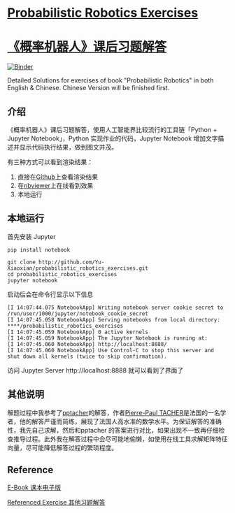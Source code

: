 # [Probabilistic Robotics Exercises](https://github.com/Yu-Xiaoxian/probabilistic_robotics_exercises)
# [《概率机器人》课后习题解答](https://github.com/Yu-Xiaoxian/probabilistic_robotics_exercises)

[![Binder](https://mybinder.org/badge_logo.svg)](https://mybinder.org/v2/gh/Yu-Xiaoxian/probabilistic_robotics_exercises/master)

Detailed Solutions for exercises of book "Probabilistic Robotics" in both English &amp; Chinese. Chinese Version will be finished first.

## 介绍

《概率机器人》课后习题解答，使用人工智能界比较流行的工具链「Python + Jupyter Notebook」，Python 实现作业的代码，Jupyter Notebook 增加文字描述并显示代码执行结果，做到图文并茂。

有三种方式可以看到渲染结果：
1. 直接在[Github](https://github.com/Yu-Xiaoxian/probabilistic_robotics_exercises/blob/master/简介.ipynb)上查看渲染结果
2. 在[nbviewer](https://nbviewer.org/github/Yu-Xiaoxian/probabilistic_robotics_exercises/blob/master/简介.ipynb)上在线看到效果
3. 本地运行

## 本地运行
首先安装 Jupyter
```shell
pip install notebook
```

```shell
git clone http://github.com/Yu-Xiaoxian/probabilistic_robotics_exercises.git
cd probabilistic_robotics_exercises
jupyter notebook
```

启动后会在命令行显示以下信息

```shell
[I 14:07:44.075 NotebookApp] Writing notebook server cookie secret to /run/user/1000/jupyter/notebook_cookie_secret
[I 14:07:45.058 NotebookApp] Serving notebooks from local directory: ****/probabilistic_robotics_exercises
[I 14:07:45.059 NotebookApp] 0 active kernels
[I 14:07:45.059 NotebookApp] The Jupyter Notebook is running at:
[I 14:07:45.060 NotebookApp] http://localhost:8888/
[I 14:07:45.060 NotebookApp] Use Control-C to stop this server and shut down all kernels (twice to skip confirmation).
```

访问 Jupyter Server http://localhost:8888 就可以看到了界面了

## 其他说明

解题过程中我参考了[pptacher](https://github.com/pptacher/probabilistic_robotics)的解答，作者[Pierre-Paul TACHER](https://github.com/pptacher)是法国的一名学者，他的解答严谨而简练，展现了法国人高水准的数学水平。为保证解答的准确性，我先自己求解，然后和pptacher 的答案进行对比，如果出现不一致再仔细检查推导过程。此外我在解答过程中会尽可能地偷懒，如使用在线工具求解矩阵特征向量，尽可能降低解答过程的繁琐程度。

## Reference

[E-Book 课本电子版](https://github.com/Yvon-Shong/Probabilistic-Robotics)

[Referenced Exercise 其他习题解答](https://github.com/pptacher/probabilistic_robotics)
